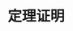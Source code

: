 # 定理证明







































































































































